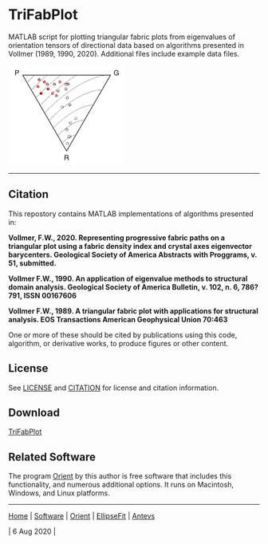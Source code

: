 # TriFabPlot
MATLAB script for plotting triangular fabric plots from eigenvalues of orientation tensors of directional data based on algorithms presented in Vollmer (1989, 1990, 2020). Additional files include example data files. 

![OlBary](images/olbary_200.png)

---

## Citation
This repostory contains MATLAB implementations of algorithms presented in:

__Vollmer, F.W., 2020. Representing progressive fabric paths on a 
  triangular plot using a fabric density index and crystal axes 
  eigenvector barycenters. Geological Society of America Abstracts with
  Proggrams, v. 51, submitted.__
  
__Vollmer F.W., 1990. An application of eigenvalue methods to structural 
  domain analysis. Geological Society of America Bulletin, v. 102, n. 6,
  786?791, ISSN 00167606__
  
__Vollmer F.W., 1989. A triangular fabric plot with applications for 
  structural analysis. EOS Transactions American Geophysical Union 
  70:463__

One or more of these should be cited by publications using this code, algorithm, or derivative works, to produce figures or other content. 

## License
See [LICENSE](LICENSE.md) and [CITATION](CITATION.md) for license and citation information.

## Download
[TriFabPlot](https://github.com/vollmerf/trifabplot/releases/tag/v1.0.0)

## Related Software
The program [Orient](https://vollmerf.github.io/orient/) by this author is free software that includes this functionality, and numerous additional options. It runs on Macintosh, Windows, and Linux platforms.

--- 

[Home](https://vollmerf.github.io/) | [Software](https://vollmerf.github.io/software/) | [Orient](https://vollmerf.github.io/orient/) | [EllipseFit](https://vollmerf.github.io/ellipsefit/) | [Antevs](https://vollmerf.github.io/antevs/)

| 6 Aug 2020 |